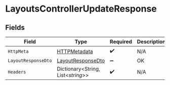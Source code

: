 # LayoutsControllerUpdateResponse


## Fields

| Field                                                             | Type                                                              | Required                                                          | Description                                                       |
| ----------------------------------------------------------------- | ----------------------------------------------------------------- | ----------------------------------------------------------------- | ----------------------------------------------------------------- |
| `HttpMeta`                                                        | [HTTPMetadata](../../Models/Components/HTTPMetadata.md)           | :heavy_check_mark:                                                | N/A                                                               |
| `LayoutResponseDto`                                               | [LayoutResponseDto](../../Models/Components/LayoutResponseDto.md) | :heavy_minus_sign:                                                | OK                                                                |
| `Headers`                                                         | Dictionary<String, List<*string*>>                                | :heavy_check_mark:                                                | N/A                                                               |